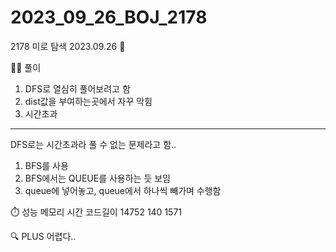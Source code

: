 # 2023_09_26_BOJ_2178

2178 미로 탐색 2023.09.26 📆

👩‍🏫 풀이

1. DFS로 열심히 풀어보려고 함
2. dist값을 부여하는곳에서 자꾸 막힘
3. 시간초과

---

DFS로는 시간초과라 풀 수 없는 문제라고 함..

1. BFS를 사용
2. BFS에서는 QUEUE를 사용하는 듯 보임
3. queue에 넣어놓고, queue에서 하나씩 빼가며 수행함

⏱️ 성능
메모리 시간 코드길이
14752 140 1571

🔍 PLUS
어렵다..
